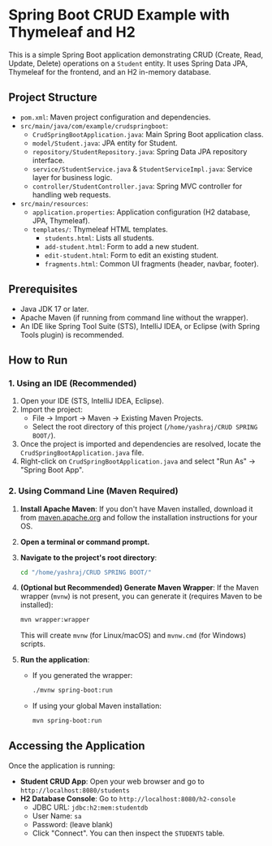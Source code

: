 # Spring Boot CRUD Example with Thymeleaf and H2

This is a simple Spring Boot application demonstrating CRUD (Create, Read, Update, Delete) operations on a `Student` entity. It uses Spring Data JPA, Thymeleaf for the frontend, and an H2 in-memory database.

## Project Structure

- `pom.xml`: Maven project configuration and dependencies.
- `src/main/java/com/example/crudspringboot`:
  - `CrudSpringBootApplication.java`: Main Spring Boot application class.
  - `model/Student.java`: JPA entity for Student.
  - `repository/StudentRepository.java`: Spring Data JPA repository interface.
  - `service/StudentService.java` & `StudentServiceImpl.java`: Service layer for business logic.
  - `controller/StudentController.java`: Spring MVC controller for handling web requests.
- `src/main/resources`:
  - `application.properties`: Application configuration (H2 database, JPA, Thymeleaf).
  - `templates/`: Thymeleaf HTML templates.
    - `students.html`: Lists all students.
    - `add-student.html`: Form to add a new student.
    - `edit-student.html`: Form to edit an existing student.
    - `fragments.html`: Common UI fragments (header, navbar, footer).

## Prerequisites

- Java JDK 17 or later.
- Apache Maven (if running from command line without the wrapper).
- An IDE like Spring Tool Suite (STS), IntelliJ IDEA, or Eclipse (with Spring Tools plugin) is recommended.

## How to Run

### 1. Using an IDE (Recommended)

1.  Open your IDE (STS, IntelliJ IDEA, Eclipse).
2.  Import the project:
    - File -> Import -> Maven -> Existing Maven Projects.
    - Select the root directory of this project (`/home/yashraj/CRUD SPRING BOOT/`).
3.  Once the project is imported and dependencies are resolved, locate the `CrudSpringBootApplication.java` file.
4.  Right-click on `CrudSpringBootApplication.java` and select "Run As" -> "Spring Boot App".

### 2. Using Command Line (Maven Required)

1.  **Install Apache Maven**: If you don't have Maven installed, download it from [maven.apache.org](https://maven.apache.org/download.cgi) and follow the installation instructions for your OS.
2.  **Open a terminal or command prompt.**
3.  **Navigate to the project's root directory**:
    ```bash
    cd "/home/yashraj/CRUD SPRING BOOT/"
    ```
4.  **(Optional but Recommended) Generate Maven Wrapper**:
    If the Maven wrapper (`mvnw`) is not present, you can generate it (requires Maven to be installed):
    ```bash
    mvn wrapper:wrapper
    ```
    This will create `mvnw` (for Linux/macOS) and `mvnw.cmd` (for Windows) scripts.

5.  **Run the application**:
    - If you generated the wrapper:
      ```bash
      ./mvnw spring-boot:run
      ```
    - If using your global Maven installation:
      ```bash
      mvn spring-boot:run
      ```

## Accessing the Application

Once the application is running:

-   **Student CRUD App**: Open your web browser and go to `http://localhost:8080/students`
-   **H2 Database Console**: Go to `http://localhost:8080/h2-console`
    -   JDBC URL: `jdbc:h2:mem:studentdb`
    -   User Name: `sa`
    -   Password: (leave blank)
    -   Click "Connect". You can then inspect the `STUDENTS` table.
